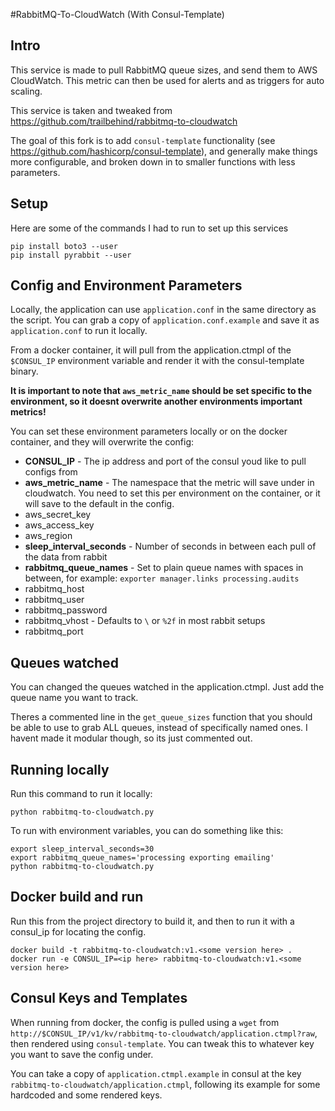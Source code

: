 #RabbitMQ-To-CloudWatch (With Consul-Template)

## Intro
This service is made to pull RabbitMQ queue sizes, and send them to AWS CloudWatch. This metric can then be used for alerts and as triggers for auto scaling.

This service is taken and tweaked from https://github.com/trailbehind/rabbitmq-to-cloudwatch

The goal of this fork is to add `consul-template` functionality (see https://github.com/hashicorp/consul-template), and generally make things more configurable, and broken down in to smaller functions with less parameters.

## Setup
Here are some of the commands I had to run to set up this services

```
pip install boto3 --user
pip install pyrabbit --user
```

## Config and Environment Parameters
Locally, the application can use `application.conf` in the same directory as the script. You can grab a copy of `application.conf.example` and save it as `application.conf` to run it locally.

From a docker container, it will pull from the application.ctmpl of the `$CONSUL_IP` environment variable and render it with the consul-template binary.

**It is important to note that  `aws_metric_name` should be set specific to the environment, so it doesnt overwrite another environments important metrics!**

You can set these environment parameters locally or on the docker container, and they will overwrite the config:
* **CONSUL_IP** - The ip address and port of the consul youd like to pull configs from
* **aws_metric_name** - The namespace that the metric will save under in cloudwatch. You need to set this per environment on the container, or it will save to the default in the config.
* aws_secret_key
* aws_access_key
* aws_region
* **sleep_interval_seconds** - Number of seconds in between each pull of the data from rabbit
* **rabbitmq_queue_names** - Set to plain queue names with spaces in between, for example: `exporter manager.links processing.audits`
* rabbitmq_host
* rabbitmq_user
* rabbitmq_password
* rabbitmq_vhost - Defaults to `\` or `%2f` in most rabbit setups
* rabbitmq_port

## Queues watched
You can changed the queues watched in the application.ctmpl. Just add the queue name you want to track.

Theres a commented line in the `get_queue_sizes` function that you should be able to use to grab ALL queues, instead of specifically named ones. I havent made it modular though, so its just commented out.

## Running locally
Run this command to run it locally:
```
python rabbitmq-to-cloudwatch.py 
```

To run with environment variables, you can do something like this:
```
export sleep_interval_seconds=30
export rabbitmq_queue_names='processing exporting emailing'
python rabbitmq-to-cloudwatch.py 
```

## Docker build and run
Run this from the project directory to build it, and then to run it with a consul_ip for locating the config.
```
docker build -t rabbitmq-to-cloudwatch:v1.<some version here> .
docker run -e CONSUL_IP=<ip here> rabbitmq-to-cloudwatch:v1.<some version here>
```

## Consul Keys and Templates
When running from docker, the config is pulled using a `wget` from `http://$CONSUL_IP/v1/kv/rabbitmq-to-cloudwatch/application.ctmpl?raw`, then rendered using `consul-template`. You can tweak this to whatever key you want to save the config under.

You can take a copy of `application.ctmpl.example` in consul at the key `rabbitmq-to-cloudwatch/application.ctmpl`, following its example for some hardcoded and some rendered keys.